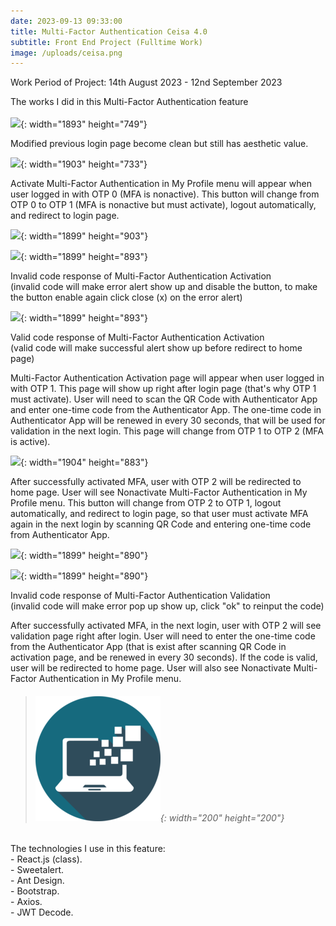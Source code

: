 ```yaml
---
date: 2023-09-13 09:33:00
title: Multi-Factor Authentication Ceisa 4.0
subtitle: Front End Project (Fulltime Work)
image: /uploads/ceisa.png
---
```

Work Period of Project: 14th August 2023 - 12nd September 2023

The works I did in this Multi-Factor Authentication feature
<br><br>![](/uploads/ceisa-login-modified.png){: width="1893" height="749"}

Modified previous login page become clean but still has aesthetic value.

![](/uploads/ceisa-activate.jpg){: width="1903" height="733"}

Activate Multi-Factor Authentication in My Profile menu will appear when user logged in with OTP 0 (MFA is nonactive). This button will change from OTP 0 to OTP 1 (MFA is nonactive but must activate), logout automatically, and redirect to login page.

![](/uploads/ceisa-mfa-activation.jpg){: width="1899" height="903"}

![](/uploads/ceisa-mfa-activation-error.jpg){: width="1899" height="893"}

Invalid code response of Multi-Factor Authentication Activation
<br>(invalid code will make error alert show up and disable the button, to make the button enable again click close (x) on the error alert)

![](/uploads/ceisa-mfa-activation-success.jpg){: width="1899" height="893"}

Valid code response of Multi-Factor Authentication Activation
<br>(valid code will make successful alert show up before redirect to home page)

Multi-Factor Authentication Activation page will appear when user logged in with OTP 1. This page will show up right after login page (that's why OTP 1 must activate). User will need to scan the QR Code with Authenticator App and enter one-time code from the Authenticator App. The one-time code in Authenticator App will be renewed in every 30 seconds, that will be used for validation in the next login. This page will change from OTP 1 to OTP 2 (MFA is active).

![](/uploads/ceisa-nonactivate.jpg){: width="1904" height="883"}

After successfully activated MFA, user with OTP 2 will be redirected to home page. User will see Nonactivate Multi-Factor Authentication in My Profile menu. This button will change from OTP 2 to OTP 1, logout automatically, and redirect to login page, so that user must activate MFA again in the next login by scanning QR Code and entering one-time code from Authenticator App.

![](/uploads/ceisa-validation.jpg){: width="1899" height="890"}

![](/uploads/ceisa-validation-error.jpg){: width="1899" height="890"}

Invalid code response of Multi-Factor Authentication Validation
<br>(invalid code will make error pop up show up, click "ok" to reinput the code)

After successfully activated MFA, in the next login, user with OTP 2 will see validation page right after login. User will need to enter the one-time code from the Authenticator App (that is exist after scanning QR Code in activation page, and be renewed in every 30 seconds). If the code is valid, user will be redirected to home page. User will also see Nonactivate Multi-Factor Authentication in My Profile menu.

> ###### ​​​​​​​![](/uploads/information-technology-icon-clipart-1-1-1.png){: width="200" height="200"}

The technologies I use in this feature:<br>\- React.js (class).<br>\- Sweetalert.<br>\- Ant Design.<br>\- Bootstrap.<br>\- Axios.<br>\- JWT Decode.